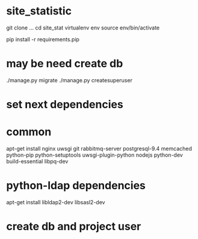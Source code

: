 # site_statistic

git clone ...
cd site_stat
virtualenv env
source env/bin/activate

pip install -r requirements.pip

# may be need create db
./manage.py migrate
./manage.py createsuperuser

# set next dependencies
# common
apt-get install nginx uwsgi git rabbitmq-server postgresql-9.4 memcached python-pip python-setuptools uwsgi-plugin-python nodejs python-dev build-essential libpq-dev
# python-ldap dependencies
apt-get install libldap2-dev libsasl2-dev

# create db and project user